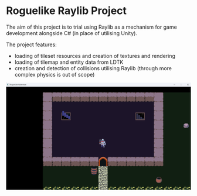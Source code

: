 # Roguelike Raylib Project

The aim of this project is to trial using Raylib as a mechanism for game development alongside C# (in place of utilising Unity).

The project features:
 - loading of tileset resources and creation of textures and rendering
 - loading of tilemap and entity data from LDTK
 - creation and detection of collisions utilising Raylib (through more complex physics is out of scope)

![Screenshot](screenshot.png "Screenshot")
